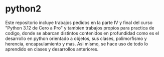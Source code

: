# python2
Este repositorio incluye trabajos pedidos en la parte IV y final del curso "Python 3.12 de Cero a Pro" y tambien trabajos propios para practica de codigo, donde  se abarcan distintos contenidos en profundidad como es el desarrollo en python orientado a objetos, sus clases, polimorfismo y herencia, encapsulamiento y mas. Asi mismo, se hace uso de todo lo aprendido en clases y desarrollos anteriores.
